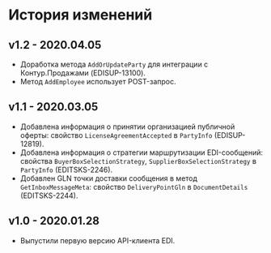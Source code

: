 # История изменений

## v1.2 - 2020.04.05
- Доработка метода `AddOrUpdateParty` для интеграции с Контур.Продажами (EDISUP-13100).
- Метод `AddEmployee` использует POST-запрос.

## v1.1 - 2020.03.05
- Добавлена информация о принятии организацией публичной оферты: свойство `LicenseAgreementAccepted` в `PartyInfo` (EDISUP-12819).
- Добавлена информация о стратегии маршрутизации EDI-сообщений: свойства `BuyerBoxSelectionStrategy`, `SupplierBoxSelectionStrategy` в `PartyInfo` (EDITSKS-2246).
- Добавлен GLN точки доставки сообщения в метод `GetInboxMessageMeta`: свойство `DeliveryPointGln` в `DocumentDetails` (EDITSKS-2244).

## v1.0 - 2020.01.28
- Выпустили первую версию API-клиента EDI.
